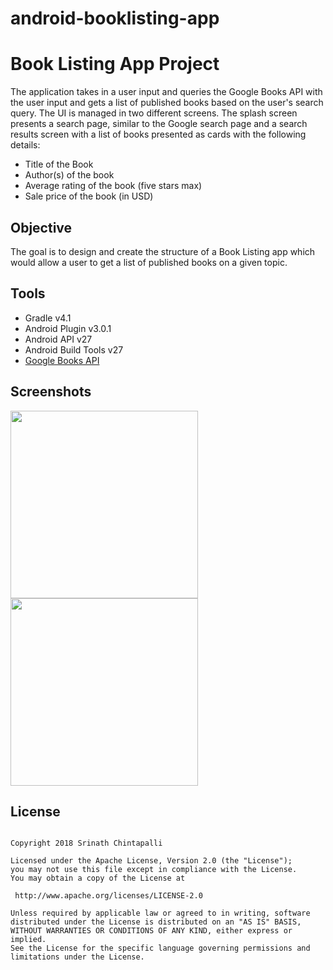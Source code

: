 # android-booklisting-app
Book Listing App Project
=========================

The application takes in a user input and queries the Google Books API with the user input and gets a list of published books 
based on the user's search query. The UI is managed in two different screens. The splash screen presents a search page, 
similar to the Google search page and a search results screen with a list of books presented as cards with the following 
details:
* Title of the Book
* Author(s) of the book
* Average rating of the book (five stars max)
* Sale price of the book (in USD)


Objective
---------

The goal is to design and create the structure of a Book Listing app which would allow a user to get a list of published books 
on a given topic.

Tools
----

* Gradle v4.1
* Android Plugin v3.0.1
* Android API v27
* Android Build Tools v27
* [Google Books API](https://developers.google.com/books/)

Screenshots
---------

<img src="https://raw.githubusercontent.com/SrChip15/android-book-listing-app/master/splash_screen.png"
width="300"/>
<img src="https://raw.githubusercontent.com/SrChip15/android-book-listing-app/master/search_results.png"
width="300"/>

License
------

```

Copyright 2018 Srinath Chintapalli

Licensed under the Apache License, Version 2.0 (the "License");
you may not use this file except in compliance with the License.
You may obtain a copy of the License at

 http://www.apache.org/licenses/LICENSE-2.0

Unless required by applicable law or agreed to in writing, software
distributed under the License is distributed on an "AS IS" BASIS,
WITHOUT WARRANTIES OR CONDITIONS OF ANY KIND, either express or implied.
See the License for the specific language governing permissions and
limitations under the License.

```





